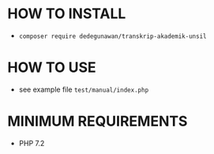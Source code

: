 # HOW TO INSTALL

- `composer require dedegunawan/transkrip-akademik-unsil`

# HOW TO USE

- see example file `test/manual/index.php`

# MINIMUM REQUIREMENTS

- PHP 7.2 
